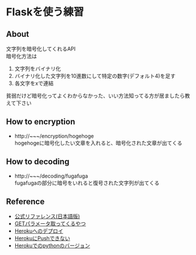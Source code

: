 # Flaskを使う練習

## About
文字列を暗号化してくれるAPI  
暗号化方法は

1. 文字列をバイナリ化
2. バイナリ化した文字列を10進数にして特定の数字(デフォルト4)を足す
3. 各文字をxで連結

貧弱だけど暗号化ってよくわからなかった、いい方法知ってる方が居ましたら教えて下さい

## How to encryption
- http://~~~/encryption/hogehoge  
hogehogeに暗号化したい文章を入れると、暗号化された文章が出てくる

## How to decoding
- http://~~~/decoding/fugafuga  
fugafugaの部分に暗号をいれると復号された文字列が出てくる

## Reference
- [公式リファレンス(日本語版)](https://flask-docs-ja.readthedocs.org/en/latest/)
- [GETパラメータ取ってくるやつ](http://nekoyukimmm.hatenablog.com/entry/2015/06/23/172641)
- [Herokuへのデプロイ](http://shkh.hatenablog.com/entry/2013/01/01/192857)
- [HerokuにPushできない](http://ja.stackoverflow.com/questions/6524/flask%E3%81%AE%E3%82%A2%E3%83%97%E3%83%AA%E3%82%92heroku%E3%81%ABpush%E3%81%A7%E3%81%8D%E3%81%AA%E3%81%84)
- [Herokuでのpythonのバージョン](http://qiita.com/aureonebulosa/items/06760501d3979c086dbb)
